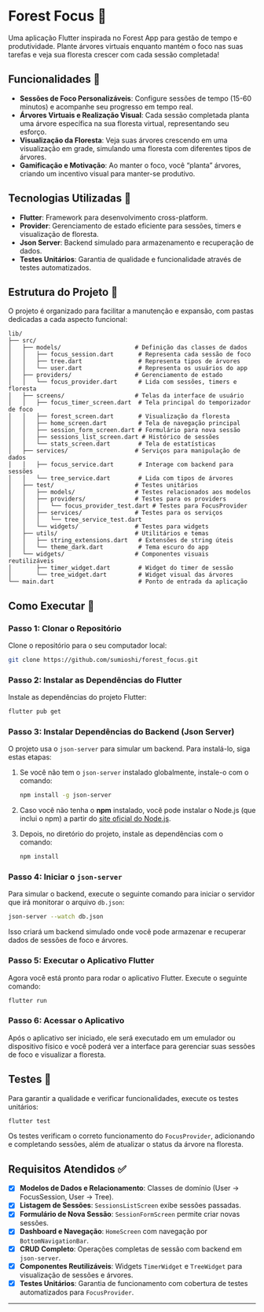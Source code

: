 # Forest Focus 🌳

Uma aplicação Flutter inspirada no Forest App para gestão de tempo e produtividade. Plante árvores virtuais enquanto mantém o foco nas suas tarefas e veja sua floresta crescer com cada sessão completada!

## Funcionalidades 🌟

- **Sessões de Foco Personalizáveis**: Configure sessões de tempo (15-60 minutos) e acompanhe seu progresso em tempo real.
- **Árvores Virtuais e Realização Visual**: Cada sessão completada planta uma árvore específica na sua floresta virtual, representando seu esforço.
- **Visualização da Floresta**: Veja suas árvores crescendo em uma visualização em grade, simulando uma floresta com diferentes tipos de árvores.
- **Gamificação e Motivação**: Ao manter o foco, você “planta” árvores, criando um incentivo visual para manter-se produtivo.

## Tecnologias Utilizadas 🚀

- **Flutter**: Framework para desenvolvimento cross-platform.
- **Provider**: Gerenciamento de estado eficiente para sessões, timers e visualização de floresta.
- **Json Server**: Backend simulado para armazenamento e recuperação de dados.
- **Testes Unitários**: Garantia de qualidade e funcionalidade através de testes automatizados.

## Estrutura do Projeto 📁

O projeto é organizado para facilitar a manutenção e expansão, com pastas dedicadas a cada aspecto funcional:

```
lib/
├── src/
│   ├── models/                     # Definição das classes de dados
│   │   ├── focus_session.dart       # Representa cada sessão de foco
│   │   ├── tree.dart                # Representa tipos de árvores
│   │   └── user.dart                # Representa os usuários do app
│   ├── providers/                  # Gerenciamento de estado
│   │   └── focus_provider.dart      # Lida com sessões, timers e floresta
│   ├── screens/                    # Telas da interface de usuário
│   │   ├── focus_timer_screen.dart  # Tela principal do temporizador de foco
│   │   ├── forest_screen.dart       # Visualização da floresta
│   │   ├── home_screen.dart         # Tela de navegação principal
│   │   ├── session_form_screen.dart # Formulário para nova sessão
│   │   ├── sessions_list_screen.dart # Histórico de sessões
│   │   └── stats_screen.dart        # Tela de estatísticas
│   ├── services/                   # Serviços para manipulação de dados
│   │   ├── focus_service.dart       # Interage com backend para sessões
│   │   └── tree_service.dart        # Lida com tipos de árvores
│   ├── test/                       # Testes unitários
│   │   ├── models/                 # Testes relacionados aos modelos
│   │   ├── providers/              # Testes para os providers
│   │   │   └── focus_provider_test.dart # Testes para FocusProvider
│   │   ├── services/               # Testes para os serviços
│   │   │   └── tree_service_test.dart
│   │   └── widgets/                # Testes para widgets
│   ├── utils/                      # Utilitários e temas
│   │   ├── string_extensions.dart   # Extensões de string úteis
│   │   └── theme_dark.dart          # Tema escuro do app
│   └── widgets/                    # Componentes visuais reutilizáveis
│       ├── timer_widget.dart        # Widget do timer de sessão
│       └── tree_widget.dart         # Widget visual das árvores
└── main.dart                        # Ponto de entrada da aplicação
```

## Como Executar 🔧

### Passo 1: Clonar o Repositório

Clone o repositório para o seu computador local:

```bash
git clone https://github.com/sumioshi/forest_focus.git
```

### Passo 2: Instalar as Dependências do Flutter

Instale as dependências do projeto Flutter:

```bash
flutter pub get
```

### Passo 3: Instalar Dependências do Backend (Json Server)

O projeto usa o `json-server` para simular um backend. Para instalá-lo, siga estas etapas:

1. Se você não tem o `json-server` instalado globalmente, instale-o com o comando:

   ```bash
   npm install -g json-server
   ```

2. Caso você não tenha o **npm** instalado, você pode instalar o Node.js (que inclui o npm) a partir do [site oficial do Node.js](https://nodejs.org/).

3. Depois, no diretório do projeto, instale as dependências com o comando:

   ```bash
   npm install
   ```

### Passo 4: Iniciar o `json-server`

Para simular o backend, execute o seguinte comando para iniciar o servidor que irá monitorar o arquivo `db.json`:

```bash
json-server --watch db.json
```

Isso criará um backend simulado onde você pode armazenar e recuperar dados de sessões de foco e árvores.

### Passo 5: Executar o Aplicativo Flutter

Agora você está pronto para rodar o aplicativo Flutter. Execute o seguinte comando:

```bash
flutter run
```

### Passo 6: Acessar o Aplicativo

Após o aplicativo ser iniciado, ele será executado em um emulador ou dispositivo físico e você poderá ver a interface para gerenciar suas sessões de foco e visualizar a floresta.

## Testes 🧪

Para garantir a qualidade e verificar funcionalidades, execute os testes unitários:

```bash
flutter test
```

Os testes verificam o correto funcionamento do `FocusProvider`, adicionando e completando sessões, além de atualizar o status da árvore na floresta.

## Requisitos Atendidos ✅

- [x] **Modelos de Dados e Relacionamento**: Classes de domínio (User -> FocusSession, User -> Tree).
- [x] **Listagem de Sessões**: `SessionsListScreen` exibe sessões passadas.
- [x] **Formulário de Nova Sessão**: `SessionFormScreen` permite criar novas sessões.
- [x] **Dashboard e Navegação**: `HomeScreen` com navegação por `BottomNavigationBar`.
- [x] **CRUD Completo**: Operações completas de sessão com backend em `json-server`.
- [x] **Componentes Reutilizáveis**: Widgets `TimerWidget` e `TreeWidget` para visualização de sessões e árvores.
- [x] **Testes Unitários**: Garantia de funcionamento com cobertura de testes automatizados para `FocusProvider`.

---
